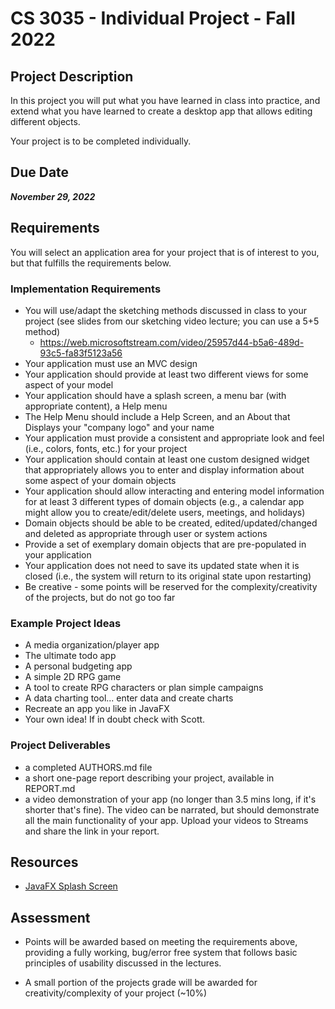 # CS 3035 - Individual Project - Fall 2022

## Project Description
In this project you will put what you have learned in class into practice, and extend what you have learned to create a 
desktop app that allows editing different objects.

Your project is to be completed individually.

## Due Date
***November 29, 2022***

## Requirements

You will select an application area for your project that is of interest to you, but that fulfills the requirements below.

### Implementation Requirements

- You will use/adapt the sketching methods discussed in class to your project (see slides from our sketching video lecture; you can use a 5+5 method)
  - https://web.microsoftstream.com/video/25957d44-b5a6-489d-93c5-fa83f5123a56
- Your application must use an MVC design
- Your application should provide at least two different views for some aspect of your model
- Your application should have a splash screen, a menu bar (with appropriate content), a Help menu
- The Help Menu should include a Help Screen, and an About that Displays your "company logo" and your name
- Your application must provide a consistent and appropriate look and feel (i.e., colors, fonts, etc.) for your project
- Your application should contain at least one custom designed widget that appropriately allows you to enter and display information about some aspect of your domain objects
- Your application should allow interacting and entering model information for at least 3 different types of domain objects (e.g., a calendar app might allow you to create/edit/delete users, meetings, and holidays)
- Domain objects should be able to be created, edited/updated/changed and deleted as appropriate through user or system actions
- Provide a set of exemplary domain objects that are pre-populated in your application
- Your application does not need to save its updated state when it is closed (i.e., the system will return to its original state upon restarting)
- Be creative - some points will be reserved for the complexity/creativity of the projects, but do not go too far

### Example Project Ideas

- A media organization/player app
- The ultimate todo app
- A personal budgeting app
- A simple 2D RPG game
- A tool to create RPG characters or plan simple campaigns
- A data charting tool... enter data and create charts
- Recreate an app you like in JavaFX
- Your own idea! If in doubt check with Scott.

### Project Deliverables

- a completed AUTHORS.md file 
- a short one-page report describing your project, available in REPORT.md
- a video demonstration of your app (no longer than 3.5 mins long, if it's shorter that's fine). The video can be narrated, but should demonstrate all the main functionality of your app. Upload your videos to Streams and share the link in your report.

## Resources
- [JavaFX Splash Screen](https://www.genuinecoder.com/javafx-splash-screen-loading-screen/)

## Assessment

- Points will be awarded based on meeting the requirements above, providing a fully working, bug/error free system that follows basic principles of usability discussed in the lectures.

- A small portion of the projects grade will be awarded for creativity/complexity of your project (~10%) 
